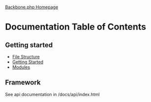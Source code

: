 [Backbone.php Homepage](https://github.com/jamesatracy/Backbone.php)

# Documentation Table of Contents

## Getting started

* [File Structure](file_structure.md)
* [Getting Started](getting_started.md)
* [Modules](modules.md)

## Framework

See api documentation in /docs/api/index.html